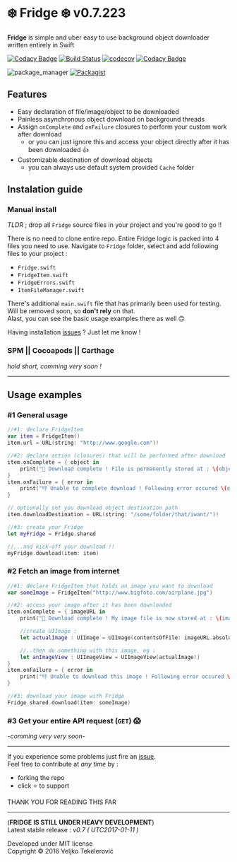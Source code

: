 # ❄️ Fridge ❄️ v0.7.223
**Fridge** is simple and uber easy to use background object downloader written entirely in Swift

[![Codacy Badge](https://api.codacy.com/project/badge/Grade/24b9cd48be1d4d5487c68e0acf796f50)](https://www.codacy.com/app/veljko-tekelerovic/Fridge?utm_source=github.com&utm_medium=referral&utm_content=vexy/Fridge&utm_campaign=badger)
[![Build Status](https://travis-ci.org/vexy/Fridge.svg?branch=master)](https://travis-ci.org/vexy/Fridge)
[![codecov](https://codecov.io/gh/vexy/Fridge/branch/master/graph/badge.svg)](https://codecov.io/gh/vexy/Fridge)
[![Codacy Badge](https://api.codacy.com/project/badge/Grade/24b9cd48be1d4d5487c68e0acf796f50)](https://www.codacy.com/app/veljko-tekelerovic/Fridge?utm_source=github.com&amp;utm_medium=referral&amp;utm_content=vexy/Fridge&amp;utm_campaign=Badge_Grade)   

![package_manager](https://img.shields.io/badge/SwitfPackageManager-comming%20soon-red.svg)
[![Packagist](https://img.shields.io/packagist/l/doctrine/orm.svg)]()      

## Features
- Easy declaration of file/image/object to be downloaded
- Painless asynchronous object download on background threads
- Assign `onComplete` and `onFailure` closures to perform your custom work after download
  - or you can just ignore this and access your object directly after it has been downloaded 👍
- Customizable destination of download objects
  - you can always use default system provided `Cache` folder


## Instalation guide
### Manual install

*TLDR* ; drop all `Fridge` source files in your project and you're good to go !!

There is no need to clone entire repo. Entire Fridge logic is packed into 4 files you need to use.
Navigate to `Fridge` folder, select and add following files to your project :
- `Fridge.swift`
- `FridgeItem.swift`
- `FridgeErrors.swift`
- `ItemFileManager.swift`

There's additional `main.swift` file that has primarily been used for testing. Will be removed soon, so **don't rely** on that.   
Alast, you can see the basic usage examples there as well 🙃

Having installation [issues](https://github.com/vexy/Fridge/issues) ?   Just let me know !
   
### SPM || Cocoapods || Carthage
*hold short, comming very soon !*

---

## Usage examples

### #1 General usage
```Swift
//#1: declare FridgeItem
var item = FridgeItem()
item.url = URL(string: "http://www.google.com")!

//#2: declare action (closures) that will be performed after download  (psst.. things will work just fine even if you don't do this !! 😜)
item.onComplete = { object in
    print("💪 Download complete ! File is permanently stored at : \(object.absoluteString)")
}
item.onFailure = { error in
    print("👎 Unable to complete download ! Following error occured \(error.localizedDescription)")
}

// optionally set you download object destination path
item.downloadDestination = URL(string: "/some/folder/that/iwant/")!

//#3: create your Fridge
let myFridge = Fridge.shared

//...and kick-off your download !!
myFridge.download(item: item)
```

### #2 Fetch an image from internet
```Swift
//#1: declare FridgeItem that holds an image you want to download 
var someImage = FridgeItem("http://www.bigfoto.com/airplane.jpg")

//#2: access your image after it has been downloaded
item.onComplete = { imageURL in
    print("💪 Download complete ! My image file is now stored at : \(imageURL.absoluteString)")

    //create UIImage :
    let actualImage : UIImage = UIImage(contentsOfFile: imageURL.absoluteString)!

    //..then do something with this image, eg :
    let anImageView : UIImageView = UIImageView(actualImage!)
}
item.onFailure = { error in
    print("👎 Unable to download this image ! Following error occured \(error.localizedDescription)")
}

//#3: download your image with Fridge
Fridge.shared.download(item: someImage)
```

### #3 Get your entire API request (`GET`) 😱   
*-comming very very soon-*

---

If you experience some problems just fire an [issue](https://github.com/vexy/Fridge/issues).   
Feel free to contribute at *any time* by :
  - forking the repo
  - click ⭐️ to support   
   
   

THANK YOU FOR READING THIS FAR

---   
(**FRIDGE IS STILL UNDER HEAVY DEVELOPMENT**)  
Latest stable release : *v0.7 ( UTC2017-01-11 )*

Developed under MIT license   
Copyright © 2016 Veljko Tekelerović
